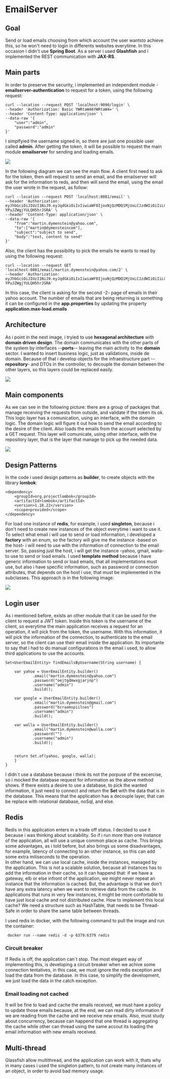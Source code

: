 # EmailServer

## Goal

Send or load emails choosing from which account the user wantsto achieve this, so he won't need to login in differents websites everytime. In this occasion I didn't use **Spring Boot**. As a server i used **Glashfish** and i implemented the REST communication with **JAX-RS**.

## Main parts

In order to preserve the security, i implemented an independent module -**emailserver-authentication** to request for a token, using the following request:

```
curl --location --request POST 'localhost:9090/login' \
--header 'Authorization: Basic YWRtaW46YWRtaW4=' \
--header 'Content-Type: application/json' \
--data-raw '{
    "user":"admin",
    "password":"admin"
}'
```
I simplfyied the username signed in, so there are just one possible user called **admin**. After getting the token, it will be possible to request the main module
**emailserver** for sending and loading emails.

![](https://github.com/mdymen85/emailserver/blob/main/interaction.png)

In the following diagram we can see the main flow. A client first need to ask for the token, then will request to send an email, and the emailserver will ask for the information to reds, and then will send the email, using the email the user wrote in the request, as follow:

```
curl --location --request POST 'localhost:8081/email' \
--header 'Authorization: eyJhbGciOiJIUzI1NiJ9.eyJqdGkiOiIxIiwiaWF0IjoxNjQzMDQ1MjUxLCJzdWIiOiIiLCJpc3MiOiJhZG1pbiIsImV4cCI6MTY0MzA0ODg1MX0.u0ZEowkbEgB5_AtSLdRjlt-YPuJZWgjYULQH5hrJSRA' \
--header 'Content-Type: application/json' \
--data-raw '{
    "from":"martin.dymenstein@yahoo.com",
    "to":["martin@dymensteincom"],
    "subject":"subject to send",
    "body":"text, content to send"
}'
```
Also, the client has the possibility to pick the emails he wants to read by using the following request:

```
curl --location --request GET 'localhost:8081/email/martin.dymenstein@yahoo.com/2' \
--header 'Authorization: eyJhbGciOiJIUzI1NiJ9.eyJqdGkiOiIxIiwiaWF0IjoxNjQzMDQ1MjUxLCJzdWIiOiIiLCJpc3MiOiJhZG1pbiIsImV4cCI6MTY0MzA0ODg1MX0.u0ZEowkbEgB5_AtSLdRjlt-YPuJZWgjYULQH5hrJSRA'
```
In this case, the client is asking for the second -2- page of emails in their yahoo account. The number of emails that are being returning is something it can be configured in the **app.properties** by updating the property **application.max-load.emails**


## Architecture

As i point in the next image, i tryied to use **hexagonal architecture** with **domain driven design**. The domain communicates with the other parts of the system by interfaces --**ports**-- leaving the main activity to the **domain** sector. I wanted to insert business logic, just as validations, inside de domain. Because of that i develop objects for the infraestructure part --**repository**- and DTOs in the controller, to decouple the domain between the other layers, so this layers could be replaced easily.

![](https://github.com/mdymen85/emailserver/blob/main/architecture.png)

## Main components

As we can see in the following picture: there are a group of packages that manage receiving the requests from outside, and validate if the token its ok. This logic layer has a comunication, using an interface, with the domain logic. The domain logic will figure it out how to send the email according to the desire of the client. Also loads the emails from the account selected by a GET request. This layer will comunicate, using other interface, with the repository layer, that is the layer that manage to pick up the needed data.

![](https://github.com/mdymen85/emailserver/blob/main/packages.png)

## Design Patterns

In the code i used design patterns as **builder**, to create objects with the library **lombok**:

```
<dependency>
	<groupId>org.projectlombok</groupId>
	<artifactId>lombok</artifactId>
	<version>1.18.22</version>
	<scope>provided</scope>
</dependency>
```
For load one instance of **redis**, for example, i used **singleton**, because i don't need to create new instances of the object everytime i want to use it. To select what email i will use to send or load information, i developed a **factory** with an enum, so the factory will give me the instance -based on the host- i will need to use with the information of connection to the email server. So, passing just the host, i will get the instance -yahoo, gmail, walla- to use to send or load emails. I used **template method** because i have generic information to send or load emails, that all implementations must use, but also i have specific information, such as password or connection attributes, that depends on the host i use, that must be implemented in the subclasses. This approach is in the following image:

![](https://github.com/mdymen85/emailserver/blob/main/factory.png)

## Login user

As i mentioned before, exists an other module that it can be used for the client to request a JWT token. Inside this token is the username of the client, so everytime the main application receives a request for an operation, it will pick from the token, the username. With this information, it will pick the information of the connection, to authenticate to the email server, so the client can use their email inside the application. Its importante to say that i had to do manual configurations in the email i used, to allow third applications to use the accounts.

```
Set<UserEmailEntity> findEmailsByUsername(String username) {
		
	var yahoo = UserEmailEntity.builder()
			.email("martin.dymenstein@yahoo.com")
			.password("oejtgdmwxgjarjnp")
			.username("admin")
			.build();

	var google = UserEmailEntity.builder()
			.email("martin.dymenstein@gmail.com")
			.password("bcraamspiilnas")
			.username("admin")
			.build();

	var walla = UserEmailEntity.builder()
			.email("martin.dymenstein@walla.com")
			.password("")
			.username("admin")
			.build();


	return Set.of(yahoo, google, walla);
	}
}
```
I didn`t use a database because i think its not the porpuse of the excercise, so i mocked the database request for information as the above method shows. If there exists a desire to use a database, to pick the wanted information, it just need to connect and return the **Set<UserEmailEntity>** with the data that is in the database. This means that the application has a decouple layer, that can be replace with relational database, noSql, and else.

## Redis

Redis in this application enters in a trade off status. I decided to use it because i was thinking about scalability. So if i run more than one instance of the application, all will use a unique common place as cache. This brings some advantages, as i told before, but also brings us some disadvantages, for example, latency of connecting to an other instance, so this can add some extra miliseconds to the operation.  
In other hand, we can use local cache, inside the instances, managed by the application. This is not a scalable solution, because all instances has to add the information in their cache, so it can happend that: if we have a gateway, elb or else infront of the application, we might never repeat an instance that the information is cached. But, the advantage is that we don't have any extra latency when we want to retrieve data from the cache. In applications that runs in very few instances, it might be more confortable to have just local cache and not distributed cache.
How to implement this local cache? We need a structure such as HashTable, that needs to be Thread-Safe in order to share the same table between threads.

I used redis in docker, with the following command to pull the image and run the container:

```
 docker run --name redis -d -p 6379:6379 redis
```

### Circuit breaker

If Redis is off, the application can`t stop. The most elegant way of implementing this, is developing a circuit breaker when we achive some connection tentatives, in this case, we must ignore the redis exception and load the data from the database. In this case, to simplify the development, we just load the data in the catch exception.

### Email loading not cached

It will be fine to load and cache the emails received, we must have a policy to update those emails because, at the end, we can read dirty information if we are reading from the cache and we receive new emails. Also, must study about concurrency, because can happend that one thread is aggregating the cache while other can thread using the same accout its loading the email information with new emails received.

## Multi-thread

Glassfish allow multithread, and the application can work with it, thats why in many cases i used the singleton pattern, to not create many instances of an object, in order to avoid bad memory usage.

